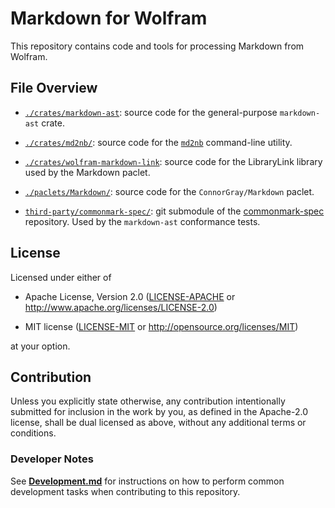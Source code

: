 # Markdown for Wolfram

This repository contains code and tools for processing Markdown from Wolfram.

## File Overview

* [`./crates/markdown-ast`](./crates/markdown-ast/): source code for the
  general-purpose `markdown-ast` crate.

* [`./crates/md2nb/`](./crates/md2nb): source code for the
  [`md2nb`](https://crates.io/crates/md2nb) command-line utility.

* [`./crates/wolfram-markdown-link`](./crates/wolfram-markdown-link/): source
  code for the LibraryLink library used by the Markdown paclet.

* [`./paclets/Markdown/`](./Markdown/): source code for the
  `ConnorGray/Markdown` paclet.

* [`third-party/commonmark-spec/`](./third-party/): git submodule of the
  [commonmark-spec](https://github.com/commonmark/commonmark-spec/) repository.
  Used by the `markdown-ast` conformance tests.

## License

Licensed under either of

* Apache License, Version 2.0
  ([LICENSE-APACHE](./LICENSE-APACHE) or http://www.apache.org/licenses/LICENSE-2.0)

* MIT license
  ([LICENSE-MIT](./LICENSE-MIT) or http://opensource.org/licenses/MIT)

at your option.

## Contribution

Unless you explicitly state otherwise, any contribution intentionally submitted
for inclusion in the work by you, as defined in the Apache-2.0 license, shall be
dual licensed as above, without any additional terms or conditions.

### Developer Notes

See [**Development.md**](./docs/Development.md) for instructions on how to
perform common development tasks when contributing to this repository.